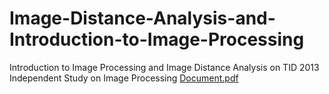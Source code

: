 # Image-Distance-Analysis-and-Introduction-to-Image-Processing
Introduction to Image Processing and Image Distance Analysis on TID 2013
Independent Study on Image Processing 
[Document.pdf](https://github.com/rishabh8481/Image-Distance-Analysis-and-Introduction-to-Image-Processing/blob/master/FINAL_REPORT.pdf)
